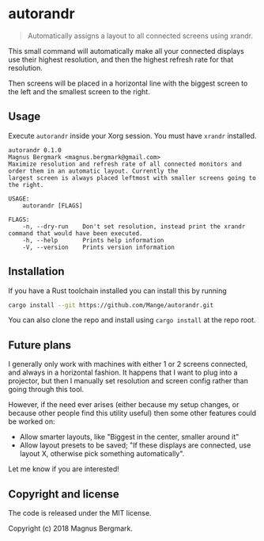 # autorandr

> Automatically assigns a layout to all connected screens using xrandr.

This small command will automatically make all your connected displays use their
highest resolution, and then the highest refresh rate for that resolution.

Then screens will be placed in a horizontal line with the biggest screen to the
left and the smallest screen to the right.

## Usage

Execute `autorandr` inside your Xorg session. You must have `xrandr` installed.

```
autorandr 0.1.0
Magnus Bergmark <magnus.bergmark@gmail.com>
Maximize resolution and refresh rate of all connected monitors and order them in an automatic layout. Currently the
largest screen is always placed leftmost with smaller screens going to the right.

USAGE:
    autorandr [FLAGS]

FLAGS:
    -n, --dry-run    Don't set resolution, instead print the xrandr command that would have been executed.
    -h, --help       Prints help information
    -V, --version    Prints version information
```

## Installation

If you have a Rust toolchain installed you can install this by running

```bash
cargo install --git https://github.com/Mange/autorandr.git
```

You can also clone the repo and install using `cargo install` at the repo root.

## Future plans

I generally only work with machines with either 1 or 2 screens connected, and
always in a horizontal fashion. It happens that I want to plug into a projector,
but then I manually set resolution and screen config rather than going through
this tool.

However, if the need ever arises (either because my setup changes, or because
other people find this utility useful) then some other features could be worked
on:

* Allow smarter layouts, like "Biggest in the center, smaller around it"
* Allow layout presets to be saved; "If these displays are connected, use layout
  X, otherwise pick something automatically".
  
Let me know if you are interested!

## Copyright and license

The code is released under the MIT license.

Copyright (c) 2018 Magnus Bergmark.
